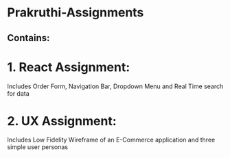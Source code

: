 # Prakruthi-Assignments
## Contains:
# 1. React Assignment:
Includes Order Form, Navigation Bar, Dropdown Menu and Real Time search for data
# 2. UX Assignment:
Includes Low Fidelity Wireframe of an E-Commerce application and three simple user personas
